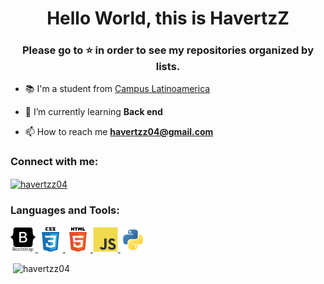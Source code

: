 <h1 align="center">Hello World, this is HavertzZ</h1>
<h3 align="center">Please go to ⭐ in order to see my repositories organized by lists.</h3>

- 📚 I'm a student from [Campus Latinoamerica](https://co.linkedin.com/company/campusprogrammersland)

- 🌱 I’m currently learning **Back end**

- 📫 How to reach me **havertzz04@gmail.com**

<h3 align="left">Connect with me:</h3>
<p align="left">
<a href="https://instagram.com/havertzz04" target="blank"><img align="center" src="https://raw.githubusercontent.com/rahuldkjain/github-profile-readme-generator/master/src/images/icons/Social/instagram.svg" alt="havertzz04" height="30" width="40" /></a>
</p>

<h3 align="left">Languages and Tools:</h3>
<p align="left"> <a href="https://getbootstrap.com" target="_blank" rel="noreferrer"> <img src="https://raw.githubusercontent.com/devicons/devicon/master/icons/bootstrap/bootstrap-plain-wordmark.svg" alt="bootstrap" width="40" height="40"/> </a> <a href="https://www.w3schools.com/css/" target="_blank" rel="noreferrer"> <img src="https://raw.githubusercontent.com/devicons/devicon/master/icons/css3/css3-original-wordmark.svg" alt="css3" width="40" height="40"/> </a> <a href="https://www.w3.org/html/" target="_blank" rel="noreferrer"> <img src="https://raw.githubusercontent.com/devicons/devicon/master/icons/html5/html5-original-wordmark.svg" alt="html5" width="40" height="40"/> </a> <a href="https://developer.mozilla.org/en-US/docs/Web/JavaScript" target="_blank" rel="noreferrer"> <img src="https://raw.githubusercontent.com/devicons/devicon/master/icons/javascript/javascript-original.svg" alt="javascript" width="40" height="40"/> </a> <a href="https://www.python.org" target="_blank" rel="noreferrer"> <img src="https://raw.githubusercontent.com/devicons/devicon/master/icons/python/python-original.svg" alt="python" width="40" height="40"/> </a> </p>

<p>&nbsp;<img align="center" src="https://github-readme-stats.vercel.app/api?username=havertzz04&show_icons=true&theme=tokyonight&title_color=ffa348&hide_border=true&locale=en" alt="havertzz04" /></p>




